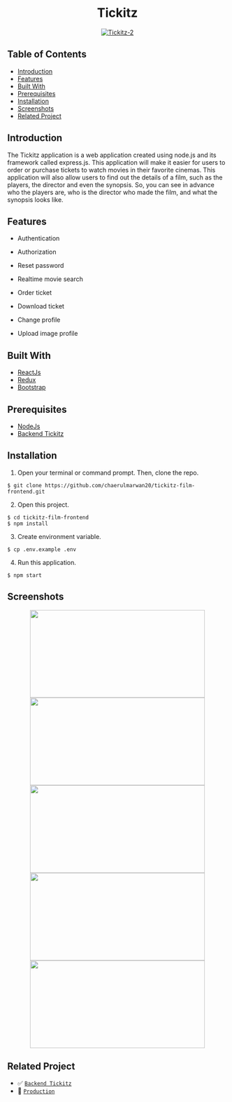 <h1 align="center">Tickitz</h1>
<p align="center">
  <a href="https://booking-tickitz-film.netlify.app/" target="_blank"><img src="https://i.ibb.co/tzSzq4x/Tickitz-2.png" alt="Tickitz-2" border="0" /></a>
</p>

## Table of Contents

- [Introduction](#introduction)
- [Features](#features)
- [Built With](#built-with)
- [Prerequisites](#prerequisites)
- [Installation](#installation)
- [Screenshots](#screenshots)
- [Related Project](#related-project)

## Introduction

The Tickitz application is a web application created using node.js and its framework called express.js. This application will make it easier for users to order or purchase tickets to watch movies in their favorite cinemas. This application will also allow users to find out the details of a film, such as the players, the director and even the synopsis. So, you can see in advance who the players are, who is the director who made the film, and what the synopsis looks like.

## Features

- Authentication

- Authorization

- Reset password

- Realtime movie search

- Order ticket

- Download ticket

- Change profile

- Upload image profile

## Built With

- [ReactJs](https://reactjs.org/)
- [Redux](https://redux.js.org/)
- [Bootstrap](https://getbootstrap.com/)

## Prerequisites

- [NodeJs](https://nodejs.org/en/download/)
- [Backend Tickitz](https://github.com/chaerulmarwan20/tickitz-film-api)

## Installation

1. Open your terminal or command prompt. Then, clone the repo.

```
$ git clone https://github.com/chaerulmarwan20/tickitz-film-frontend.git
```

2. Open this project.

```
$ cd tickitz-film-frontend
$ npm install
```

3. Create environment variable.

```
$ cp .env.example .env
```

4. Run this application.

```
$ npm start
```

## Screenshots

<p align="center">
  <span>
    <img width="400" height="200" src="https://user-images.githubusercontent.com/76175402/119289647-2b627380-bc75-11eb-9b42-6c63b8c36480.png">   
    <img width="400" height="200" src="https://user-images.githubusercontent.com/76175402/119289282-7fb92380-bc74-11eb-8868-bb9e1ed488e9.png">   
    <img width="400" height="200" src="https://user-images.githubusercontent.com/76175402/119289280-7f208d00-bc74-11eb-9884-958b2bbd8f75.png">   
    <img width="400" height="200" src="https://user-images.githubusercontent.com/76175402/119289644-2998b000-bc75-11eb-952b-20da496bdec7.png">
    <img width="400" height="200" src="https://user-images.githubusercontent.com/76175402/119289272-7c259c80-bc74-11eb-9121-7d61a9ac9e5f.png">   
  </span>
</p>

## Related Project

- :white_check_mark: [`Backend Tickitz`](https://github.com/chaerulmarwan20/tickitz-film-api)
- :rocket: [`Production`](https://booking-tickitz-film.netlify.app/)

